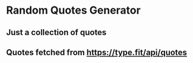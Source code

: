 # Random Quotes Generator

## Just a collection of quotes 

## Quotes fetched from https://type.fit/api/quotes



